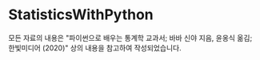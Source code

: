 # StatisticsWithPython

모든 자료의 내용은 "파이썬으로 배우는 통계학 교과서; 바바 신야 지음, 윤옹식 옮김; 한빛미디어 (2020)" 상의 내용을 참고하여 작성되었습니다.
